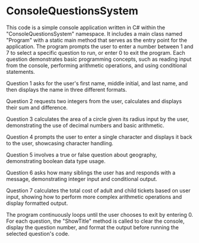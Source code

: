 # ConsoleQuestionsSystem

This code is a simple console application written in C# within the "ConsoleQuestionsSystem" namespace. It includes a main class named "Program" with a static main method that serves as the entry point for the application. The program prompts the user to enter a number between 1 and 7 to select a specific question to run, or enter 0 to exit the program. Each question demonstrates basic programming concepts, such as reading input from the console, performing arithmetic operations, and using conditional statements.

Question 1 asks for the user's first name, middle initial, and last name, and then displays the name in three different formats.  

Question 2 requests two integers from the user, calculates and displays their sum and difference.  

Question 3 calculates the area of a circle given its radius input by the user, demonstrating the use of decimal numbers and basic arithmetic.  

Question 4 prompts the user to enter a single character and displays it back to the user, showcasing character handling.  

Question 5 involves a true or false question about geography, demonstrating boolean data type usage.  

Question 6 asks how many siblings the user has and responds with a message, demonstrating integer input and conditional output.  

Question 7 calculates the total cost of adult and child tickets based on user input, showing how to perform more complex arithmetic operations and display formatted output.  

The program continuously loops until the user chooses to exit by entering 0. For each question, the "ShowTitle" method is called to clear the console, display the question number, and format the output before running the selected question's code.
